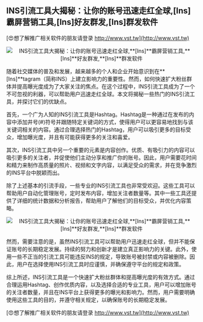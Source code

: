 ## **INS引流工具大揭秘：让你的账号迅速走红全球,**[Ins]**霸屏营销工具,**[Ins]**好友群发,**[Ins]**群发软件**

[😍想了解推广相关软件的朋友请登录 http://www.vst.tw](http://www.vst.tw)

 <center><img src="https://vst.tw/MP4/tuiguang/png/2.png" alt="INS引流工具大揭秘：让你的账号迅速走红全球,**[Ins]**霸屏营销工具,**[Ins]**好友群发,**[Ins]**群发软件"></center>

随着社交媒体的普及和发展，越来越多的个人和企业开始意识到在**[Ins]**tagram（简称INS）上建立影响力的重要性。然而，如何快速扩大粉丝群体并提高曝光度成为了大家关注的焦点。在这个过程中，INS引流工具成为了一个不可忽视的利器，可以帮助用户迅速走红全球。本文将揭秘一些热门的INS引流工具，并探讨它们的优缺点。

首先，一个广为人知的INS引流工具是Hashtag。Hashtag是一种通过在发布的内容中添加井号(#)符号并跟随特定关键词的方式，使得用户可以更容易地找到与该关键词相关的内容。通过合理选择热门的Hashtag，用户可以吸引更多的目标受众，增加曝光度，并且有可能获得更多的关注和喜爱。

其次，INS引流工具中另一个重要的元素是内容创作。优质、有吸引力的内容可以吸引更多的关注者，并促使他们主动分享和推广你的账号。因此，用户需要花时间和精力来制作高质量的照片、视频和文字内容，以满足受众的需求，并在竞争激烈的INS平台中脱颖而出。

除了上述基本的引流手段，一些专业的INS引流工具也非常受欢迎。这些工具可以帮助用户自动化管理账号，定时发布内容，增加关注者数量等。其中一些工具还提供了详细的统计数据和分析报告，帮助用户了解他们的目标受众，并优化内容策略。

 <center><img src="https://vst.tw/MP4/tuiguang/png/0.png" alt="INS引流工具大揭秘：让你的账号迅速走红全球,**[Ins]**霸屏营销工具,**[Ins]**好友群发,**[Ins]**群发软件"></center>

然而，需要注意的是，虽然INS引流工具可以帮助用户迅速走红全球，但并不能保证账号的长期稳定发展。持续的努力和创新才是建立真正影响力的关键。此外，使用一些不正当的引流工具可能违反INS的规定，导致账号被封禁或内容被删除。因此，用户在选择使用INS引流工具时应谨慎，并确保遵守平台的规定和政策。

综上所述，INS引流工具是一个快速扩大粉丝群体和提高曝光度的有效方式。通过合理运用Hashtag、创作优质内容，以及选择合适的专业工具，用户可以增加账号的关注者数量，并且在INS平台上获得更多的曝光和影响力。然而，用户需要明确使用这些工具的目的，并遵守相关规定，以确保账号的长期稳定发展。

[😍想了解推广相关软件的朋友请登录 http://www.vst.tw](http://www.vst.tw)



